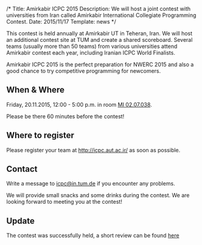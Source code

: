 /*
Title: Amirkabir ICPC 2015
Description: We will host a joint contest with universities from Iran called Amirkabir International Collegiate Programming Contest.
Date: 2015/11/17
Template: news
*/

This contest is held annually at Amirkabir UT in Teheran, Iran. We will host an additional contest site at TUM and create a shared scoreboard. Several teams (usually more than 50 teams) from various universities attend Amirkabir contest each year, including Iranian ICPC World Finalists.

Amirkabir ICPC 2015 is the perfect preparation for NWERC 2015 and also a good chance to try competitive programming for newcomers.

## When & Where
Friday, 20.11.2015, 12:00 - 5:00 p.m. in room [MI 02.07.038](https://portal.mytum.de/campus/roomfinder/roomfinder_viewmap?mapid=121&roomid=02.07.038@5607).

Please be there 60 minutes before the contest!

## Where to register
Please register your team at http://icpc.aut.ac.ir/ as soon as possible.

## Contact
Write a message to icpc@in.tum.de if you encounter any problems.

We will provide small snacks and some drinks during the contest. We are looking forward to meeting you at the contest!

## Update
The contest was successfully held, a short review can be found [here](../content/history/2015/Amirkabir2015)
